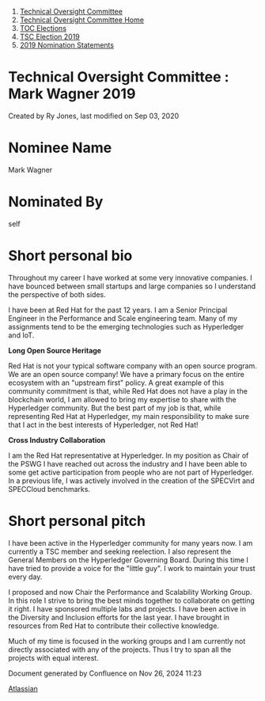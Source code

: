 1. [Technical Oversight Committee](index.html)
2. [Technical Oversight Committee Home](Technical-Oversight-Committee-Home_21430274.html)
3. [TOC Elections](TOC-Elections_21448771.html)
4. [TSC Election 2019](TSC-Election-2019_21434240.html)
5. [2019 Nomination Statements](2019-Nomination-Statements_21448772.html)

# Technical Oversight Committee : Mark Wagner 2019

Created by Ry Jones, last modified on Sep 03, 2020

# Nominee Name

Mark Wagner

# Nominated By

self

# Short personal bio

Throughout my career I have worked at some very innovative companies. I have bounced between small startups and large companies so I understand the perspective of both sides.

I have been at Red Hat for the past 12 years. I am a Senior Principal Engineer in the Performance and Scale engineering team. Many of my assignments tend to be the emerging technologies such as Hyperledger and IoT.

**Long Open Source Heritage**

Red Hat is not your typical software company with an open source program. We are an open source company! We have a primary focus on the entire ecosystem with an "upstream first" policy. A great example of this community commitment is that, while Red Hat does not have a play in the blockchain world, I am allowed to bring my expertise to share with the Hyperledger community. But the best part of my job is that, while representing Red Hat at Hyperledger, my main responsibility to make sure that I act in the best interests of Hyperledger, not Red Hat!

**Cross Industry Collaboration**

I am the Red Hat representative at Hyperledger. In my position as Chair of the PSWG I have reached out across the industry and I have been able to some get active participation from people who are not part of Hyperledger. In a previous life, I was actively involved in the creation of the SPECVirt and SPECCloud benchmarks.

# Short personal pitch

I have been active in the Hyperledger community for many years now. I am currently a TSC member and seeking reelection. I also represent the General Members on the Hyperledger Governing Board. During this time I have tried to provide a voice for the "little guy". I work to maintain your trust every day.

I proposed and now Chair the Performance and Scalability Working Group. In this role I strive to bring the best minds together to collaborate on getting it right. I have sponsored multiple labs and projects. I have been active in the Diversity and Inclusion efforts for the last year. I have brought in resources from Red Hat to contribute their collective knowledge.

Much of my time is focused in the working groups and I am currently not directly associated with any of the projects. Thus I try to span all the projects with equal interest.

Document generated by Confluence on Nov 26, 2024 11:23

[Atlassian](http://www.atlassian.com/)
